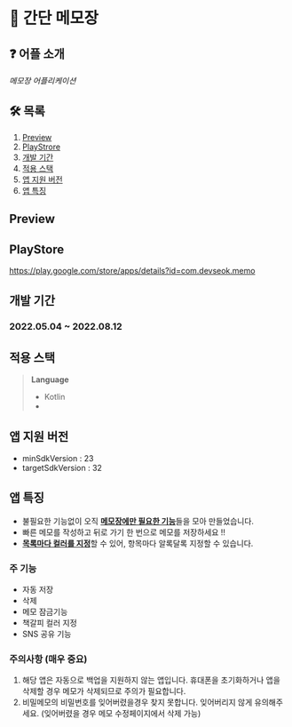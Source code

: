 
# 🙌 간단 메모장


## ❓ 어플 소개

*메모장 어플리케이션*

## 🛠 목록

1. [Preview](#-Preview)
2. [PlayStrore](#-PlayStore)
3. [개발 기간](#-개발-기간)
4. [적용 스택](#-적용-스택)
5. [앱 지원 버전](#-앱-지원-버전)
6. [앱 특징](#-앱-특징)


## Preview

## PlayStore
https://play.google.com/store/apps/details?id=com.devseok.memo

## 개발 기간
### 2022.05.04 ~ 2022.08.12

## 적용 스택
> **Language**
> * Kotlin
> * 

## 앱 지원 버전
- minSdkVersion : 23
- targetSdkVersion : 32

## 앱 특징
- 불필요한 기능없이 오직 <u>**메모장에만 필요한 기능**</u>들을 모아 만들었습니다.
- 빠른 메모를 작성하고 뒤로 가기 한 번으로 메모를 저장하세요 !!
- <u>**목록마다 컬러를 지정**</u>할 수 있어, 항목마다 알록달록 지정할 수 있습니다.

### 주 기능
- 자동 저장
- 삭제
- 메모 잠금기능
- 책갈피 컬러 지정
- SNS 공유 기능

### 주의사항 (매우 중요)
1. 해당 앱은 자동으로 백업을 지원하지 않는 앱입니다.
휴대폰을 초기화하거나 앱을 삭제할 경우 메모가 삭제되므로 주의가 필요합니다.
2. 비밀메모의 비밀번호를 잊어버렸을경우 찾지 못합니다. 잊어버리지 않게 유의해주세요. (잊어버렸을 경우 메모 수정페이지에서 삭제 가능)
